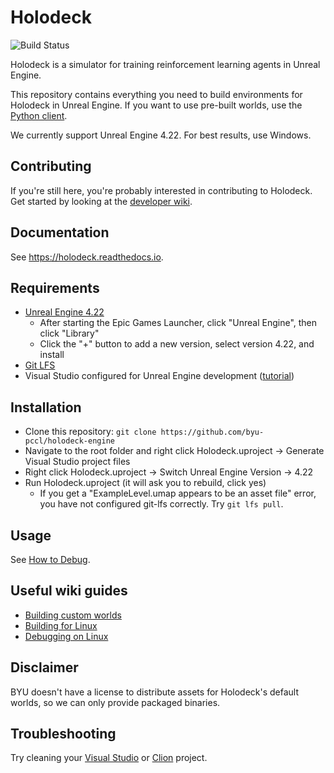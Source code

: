 # Holodeck
![Build
Status](https://jenkins.holodeck.ml/buildStatus/icon?job=holodeck-engine%2Fdevelop)

Holodeck is a simulator for training reinforcement learning agents in Unreal Engine.

This repository contains everything you need to build environments for
Holodeck in Unreal Engine. If you want to use pre-built worlds, use the [Python
client](https://github.com/byu-pccl/holodeck).

We currently support Unreal Engine 4.22. For best results, use Windows.

## Contributing

If you're still here, you're probably interested in contributing to Holodeck.
Get started by looking at the [developer
wiki](https://github.com/BYU-PCCL/holodeck/wiki/Holodeck-Onboarding).

## Documentation

See https://holodeck.readthedocs.io.

## Requirements

* [Unreal Engine 4.22](https://www.unrealengine.com/en-US/download)
    * After starting the Epic Games Launcher, click "Unreal Engine", then click
      "Library"
    * Click the "+" button to add a new version, select version 4.22, and install
* [Git LFS](https://git-lfs.github.com/)
* Visual Studio configured for Unreal Engine development
  ([tutorial](https://docs.unrealengine.com/en-us/Programming/Development/VisualStudioSetup))

## Installation

* Clone this repository:
`git clone https://github.com/byu-pccl/holodeck-engine`
* Navigate to the root folder and right click Holodeck.uproject -> Generate
  Visual Studio project files
* Right click Holodeck.uproject -> Switch Unreal Engine Version -> 4.22
* Run Holodeck.uproject (it will ask you to rebuild, click yes)
  - If you get a "ExampleLevel.umap appears to be an asset file" error, you have
    not configured git-lfs correctly. Try `git lfs pull`.

## Usage

See [How to Debug](https://github.com/BYU-PCCL/holodeck/wiki/How-To-Debug).

## Useful wiki guides

- [Building custom
  worlds](https://github.com/BYU-PCCL/holodeck-engine/wiki/Packaging-and-Using-Custom-Worlds)
- [Building for
  Linux](https://github.com/byu-pccl/holodeck-engine/wiki/Cross-Compiling-for-Linux)
- [Debugging on
  Linux](https://github.com/BYU-PCCL/holodeck/wiki/How-to-Configure-Debugger-on-Linux)

## Disclaimer

BYU doesn't have a license to distribute assets for Holodeck's default worlds,
so we can only provide packaged binaries.

## Troubleshooting

Try cleaning your [Visual
Studio](https://docs.microsoft.com/en-us/visualstudio/ide/building-and-cleaning-projects-and-solutions-in-visual-studio?view=vs-2019)
or [Clion](https://www.jetbrains.com/help/clion/build-actions.html#43c4f)
project.
